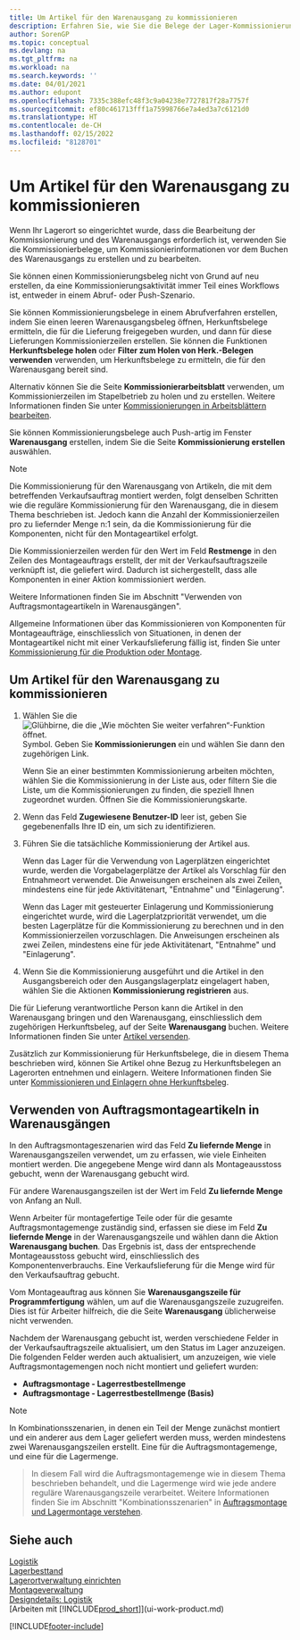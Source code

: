 ```yaml
---
title: Um Artikel für den Warenausgang zu kommissionieren
description: Erfahren Sie, wie Sie die Belege der Lager-Kommissionierungen verwenden, um Kommissionierinformationen zu erstellen und zu verarbeiten, bevor Sie den Warenausgang buchen.
author: SorenGP
ms.topic: conceptual
ms.devlang: na
ms.tgt_pltfrm: na
ms.workload: na
ms.search.keywords: ''
ms.date: 04/01/2021
ms.author: edupont
ms.openlocfilehash: 7335c388efc48f3c9a04238e7727817f28a7757f
ms.sourcegitcommit: ef80c461713fff1a75998766e7a4ed3a7c6121d0
ms.translationtype: HT
ms.contentlocale: de-CH
ms.lasthandoff: 02/15/2022
ms.locfileid: "8128701"
---
```

# <a name="pick-items-for-warehouse-shipment"></a>Um Artikel für den Warenausgang zu kommissionieren
Wenn Ihr Lagerort so eingerichtet wurde, dass die Bearbeitung der Kommissionierung und des Warenausgangs erforderlich ist, verwenden Sie die Kommissionierbelege, um Kommissionierinformationen vor dem Buchen des Warenausgangs zu erstellen und zu bearbeiten.  

Sie können einen Kommissionierungsbeleg nicht von Grund auf neu erstellen, da eine Kommissionierungsaktivität immer Teil eines Workflows ist, entweder in einem Abruf- oder Push-Szenario.  

Sie können Kommissionierungsbelege in einem Abrufverfahren erstellen, indem Sie einen leeren Warenausgangsbeleg öffnen, Herkunftsbelege ermitteln, die für die Lieferung freigegeben wurden, und dann für diese Lieferungen Kommissionierzeilen erstellen. Sie können die Funktionen **Herkunftsbelege holen** oder **Filter zum Holen von Herk.-Belegen verwenden** verwenden, um Herkunftsbelege zu ermitteln, die für den Warenausgang bereit sind.

Alternativ können Sie die Seite **Kommissionierarbeitsblatt** verwenden, um Kommissionierzeilen im Stapelbetrieb zu holen und zu erstellen. Weitere Informationen finden Sie unter [Kommissionierungen in Arbeitsblättern bearbeiten](warehouse-how-to-plan-picks-in-worksheets.md).  

Sie können Kommissionierungsbelege auch Push-artig im Fenster **Warenausgang** erstellen, indem Sie die Seite **Kommissionierung erstellen** auswählen.  

> [!NOTE]  
>  Die Kommissionierung für den Warenausgang von Artikeln, die mit dem betreffenden Verkaufsauftrag montiert werden, folgt denselben Schritten wie die reguläre Kommissionierung für den Warenausgang, die in diesem Thema beschrieben ist. Jedoch kann die Anzahl der Kommissionierzeilen pro zu liefernder Menge n:1 sein, da die Kommissionierung für die Komponenten, nicht für den Montageartikel erfolgt.  
>   
>  Die Kommissionierzeilen werden für den Wert im Feld **Restmenge** in den Zeilen des Montageauftrags erstellt, der mit der Verkaufsauftragszeile verknüpft ist, die geliefert wird. Dadurch ist sichergestellt, dass alle Komponenten in einer Aktion kommissioniert werden.  
>   
>  Weitere Informationen finden Sie im Abschnitt "Verwenden von Auftragsmontageartikeln in Warenausgängen".  
>   
>  Allgemeine Informationen über das Kommissionieren von Komponenten für Montageaufträge, einschliesslich von Situationen, in denen der Montageartikel nicht mit einer Verkaufslieferung fällig ist, finden Sie unter [Kommissionierung für die Produktion oder Montage](warehouse-how-to-pick-for-production.md).  

## <a name="to-pick-items-for-warehouse-shipment"></a>Um Artikel für den Warenausgang zu kommissionieren  
1.  Wählen Sie die ![Glühbirne, die die „Wie möchten Sie weiter verfahren“-Funktion öffnet.](media/ui-search/search_small.png "Tell Me-Funktion") Symbol. Geben Sie **Kommissionierungen** ein und wählen Sie dann den zugehörigen Link.  

    Wenn Sie an einer bestimmten Kommissionierung arbeiten möchten, wählen Sie die Kommissionierung in der Liste aus, oder filtern Sie die Liste, um die Kommissionierungen zu finden, die speziell Ihnen zugeordnet wurden. Öffnen Sie die Kommissionierungskarte.  
2.  Wenn das Feld **Zugewiesene Benutzer-ID** leer ist, geben Sie gegebenenfalls Ihre ID ein, um sich zu identifizieren.  
3.  Führen Sie die tatsächliche Kommissionierung der Artikel aus.  

    Wenn das Lager für die Verwendung von Lagerplätzen eingerichtet wurde, werden die Vorgabelagerplätze der Artikel als Vorschlag für den Entnahmeort verwendet. Die Anweisungen erscheinen als zwei Zeilen, mindestens eine für jede Aktivitätenart, "Entnahme" und "Einlagerung".  

    Wenn das Lager mit gesteuerter Einlagerung und Kommissionierung eingerichtet wurde, wird die Lagerplatzpriorität verwendet, um die besten Lagerplätze für die Kommissionierung zu berechnen und in den Kommissionierzeilen vorzuschlagen. Die Anweisungen erscheinen als zwei Zeilen, mindestens eine für jede Aktivitätenart, "Entnahme" und "Einlagerung".  

4.  Wenn Sie die Kommissionierung ausgeführt und die Artikel in den Ausgangsbereich oder den Ausgangslagerplatz eingelagert haben, wählen Sie die Aktionen **Kommissionierung registrieren** aus.  

Die für Lieferung verantwortliche Person kann die Artikel in den Warenausgang bringen und den Warenausgang, einschliesslich dem zugehörigen Herkunftsbeleg, auf der Seite **Warenausgang** buchen. Weitere Informationen finden Sie unter [Artikel versenden](warehouse-how-ship-items.md).   

Zusätzlich zur Kommissionierung für Herkunftsbelege, die in diesem Thema beschrieben wird, können Sie Artikel ohne Bezug zu Herkunftsbelegen an Lagerorten entnehmen und einlagern. Weitere Informationen finden Sie unter [Kommissionieren und Einlagern ohne Herkunftsbeleg](warehouse-how-to-create-put-aways-from-internal-put-aways.md).  

## <a name="handling-assemble-to-order-items-in-warehouse-shipments"></a>Verwenden von Auftragsmontageartikeln in Warenausgängen
In den Auftragsmontageszenarien wird das Feld **Zu liefernde Menge** in Warenausgangszeilen verwendet, um zu erfassen, wie viele Einheiten montiert werden. Die angegebene Menge wird dann als Montageausstoss gebucht, wenn der Warenausgang gebucht wird.

Für andere Warenausgangszeilen ist der Wert im Feld **Zu liefernde Menge** von Anfang an Null.

Wenn Arbeiter für montagefertige Teile oder für die gesamte Auftragsmontagemenge zuständig sind, erfassen sie diese im Feld **Zu liefernde Menge** in der Warenausgangszeile und wählen dann die Aktion **Warenausgang buchen**. Das Ergebnis ist, dass der entsprechende Montageausstoss gebucht wird, einschliesslich des Komponentenverbrauchs. Eine Verkaufslieferung für die Menge wird für den Verkaufsauftrag gebucht.

Vom Montageauftrag aus können Sie **Warenausgangszeile für Programmfertigung** wählen, um auf die Warenausgangszeile zuzugreifen. Dies ist für Arbeiter hilfreich, die die Seite **Warenausgang** üblicherweise nicht verwenden.

Nachdem der Warenausgang gebucht ist, werden verschiedene Felder in der Verkaufsauftragszeile aktualisiert, um den Status im Lager anzuzeigen. Die folgenden Felder werden auch aktualisiert, um anzuzeigen, wie viele Auftragsmontagemengen noch nicht montiert und geliefert wurden:

- **Auftragsmontage - Lagerrestbestellmenge**
- **Auftragsmontage - Lagerrestbestellmenge (Basis)**

> [!NOTE]
> In Kombinationsszenarien, in denen ein Teil der Menge zunächst montiert und ein anderer aus dem Lager geliefert werden muss, werden mindestens zwei Warenausgangszeilen erstellt. Eine für die Auftragsmontagemenge, und eine für die Lagermenge.

> In diesem Fall wird die Auftragsmontagemenge wie in diesem Thema beschrieben behandelt, und die Lagermenge wird wie jede andere reguläre Warenausgangszeile verarbeitet. Weitere Informationen finden Sie im Abschnitt "Kombinationsszenarien" in [Auftragsmontage und Lagermontage verstehen](assembly-assemble-to-order-or-assemble-to-stock.md).

## <a name="see-also"></a>Siehe auch  
[Logistik](warehouse-manage-warehouse.md)  
[Lagerbesttand](inventory-manage-inventory.md)  
[Lagerortverwaltung einrichten](warehouse-setup-warehouse.md)     
[Montageverwaltung](assembly-assemble-items.md)    
[Designdetails: Logistik](design-details-warehouse-management.md)  
[Arbeiten mit [!INCLUDE[prod_short](includes/prod_short.md)]](ui-work-product.md)


[!INCLUDE[footer-include](includes/footer-banner.md)]